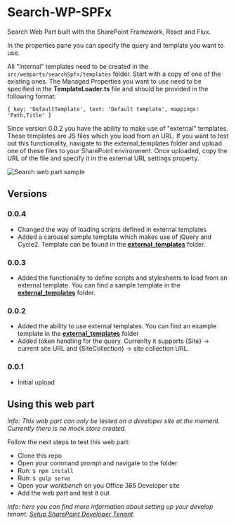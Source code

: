 # Search-WP-SPFx
Search Web Part built with the SharePoint Framework, React and Flux.

In the properties pane you can specify the query and template you want to use.

All "Internal" templates need to be created in the `src/webparts/searchSpfx/templates` folder. Start with a copy of one of the existing ones. The Managed Properties you want to use need to be specified in the **TemplateLoader.ts** file and should be provided in the following format:

```{ key: 'DefaultTemplate', text: 'Default template', mappings: 'Path,Title' }```

Since version 0.0.2 you have the ability to make use of "external" templates. These templates are JS files which you load from an URL. If you want to test out this functionality, navigate to the external_templates folder and upload one of these files to your SharePoint environment. Once uploaded, copy the URL of the file and specify it in the external URL settings property.

![Search web part sample](https://github.com/estruyf/Search-WP-SPFx/blob/master/images/search-wp-spfx-external-template.gif?raw=true)

## Versions
### 0.0.4
- Changed the way of loading scripts defined in external templates
- Added a carousel sample template which makes use of jQuery and Cycle2. Template can be found in the [**external_templates**](https://github.com/estruyf/Search-WP-SPFx/tree/master/external_templates) folder.

### 0.0.3
- Added the functionality to define scripts and stylesheets to load from an external template. You can find a sample template in the [**external_templates**](https://github.com/estruyf/Search-WP-SPFx/tree/master/external_templates) folder.

### 0.0.2
- Added the ability to use external templates. You can find an example template in the [**external_templates**](https://github.com/estruyf/Search-WP-SPFx/tree/master/external_templates) folder
- Added token handling for the query. Currenlty it supports {Site} -> current site URL and {SiteCollection} -> site collection URL.

### 0.0.1
- Initial upload

## Using this web part
*Info: This web part can only be tested on a developer site at the moment. Currently there is no mock store created.*

Follow the next steps to test this web part:
- Clone this repo
- Open your command prompt and navigate to the folder
- Run: `$ npm install`
- Run: `$ gulp serve`
- Open your *workbench* on you Office 365 Developer site
- Add the web part and test it out

*Info: here you can find more information about setting up your develop tenant: [Setup SharePoint Developer Tenant](https://github.com/SharePoint/sp-dev-docs/wiki/Setup-SharePoint-Tenant)*.